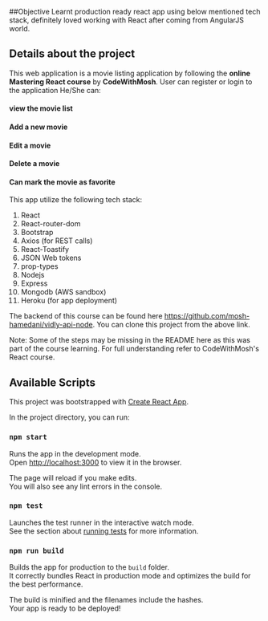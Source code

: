  
##Objective
Learnt production ready react app using below mentioned tech stack, definitely loved working with React after coming from AngularJS world.  

## Details about the project
This web application is a movie listing application by following the **online Mastering React course** by **CodeWithMosh**. User can register or login to the application
He/She can: 
 #### view the movie list
 #### Add a new movie
 #### Edit a movie
 #### Delete a movie 
 #### Can mark the movie as favorite
 
 This app utilize the following tech stack: 
 1. React
 2. React-router-dom
 3. Bootstrap
 4. Axios (for REST calls)
 5. React-Toastify
 6. JSON Web tokens
 7. prop-types
 8. Nodejs
 9. Express
 10. Mongodb (AWS sandbox)
 11. Heroku (for app deployment)
 
 
 The backend of this course can be found here https://github.com/mosh-hamedani/vidly-api-node. 
 You can clone this project from the above link. 
 
 Note: Some of the steps may be missing in the README here as this was part of the course learning. For full understanding refer to CodeWithMosh's React course.
 
 
 
## Available Scripts
This project was bootstrapped with [Create React App](https://github.com/facebook/create-react-app).

In the project directory, you can run:

### `npm start`

Runs the app in the development mode.<br />
Open [http://localhost:3000](http://localhost:3000) to view it in the browser.

The page will reload if you make edits.<br />
You will also see any lint errors in the console.

### `npm test`

Launches the test runner in the interactive watch mode.<br />
See the section about [running tests](https://facebook.github.io/create-react-app/docs/running-tests) for more information.

### `npm run build`

Builds the app for production to the `build` folder.<br />
It correctly bundles React in production mode and optimizes the build for the best performance.

The build is minified and the filenames include the hashes.<br />
Your app is ready to be deployed!

